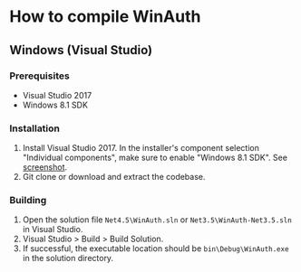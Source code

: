 # How to compile WinAuth

## Windows (Visual Studio) 

### Prerequisites

* Visual Studio 2017
* Windows 8.1 SDK

### Installation

1. Install Visual Studio 2017. In the installer's component selection "Individual components", make sure to enable "Windows 8.1 SDK". See [screenshot](https://stackoverflow.com/questions/43704734/how-to-fix-the-error-windows-sdk-version-8-1-was-not-found/43888773#43888773).
2. Git clone or download and extract the codebase.

### Building

1. Open the solution file `Net4.5\WinAuth.sln` or `Net3.5\WinAuth-Net3.5.sln` in Visual Studio.
2. Visual Studio > Build > Build Solution.
3. If successful, the executable location should be `bin\Debug\WinAuth.exe` in the solution directory.
